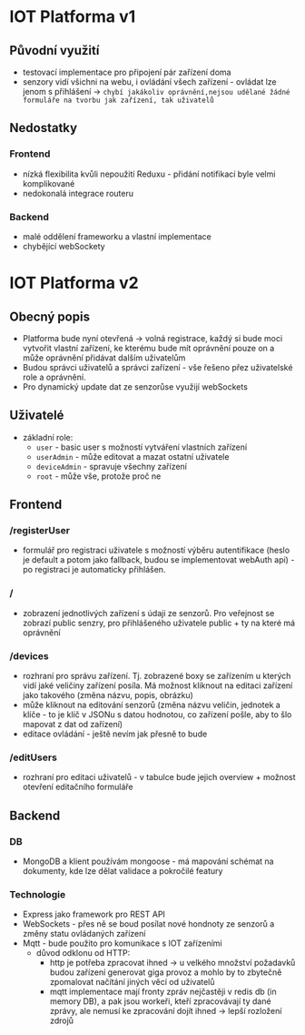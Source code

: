 # IOT Platforma v1
## Původní využití
* testovací implementace pro připojení pár zařízení doma
* senzory vidí všichni na webu, i ovládání všech zařízení - ovládat lze jenom s přihlášení -> `chybí jakákoliv oprávnění,nejsou udělané žádné formuláře na tvorbu jak zařízení, tak uživatelů`

## Nedostatky
### Frontend
* nízká flexibilita kvůli nepoužití Reduxu - přidání notifikací byle velmi komplikované
* nedokonalá integrace routeru

### Backend
* malé oddělení frameworku a vlastní implementace
* chybějící webSockety


# IOT Platforma v2
## Obecný popis
* Platforma bude nyní otevřená -> volná registrace, každý si bude moci vytvořit vlastní zařízení, ke kterému bude mít oprávnění pouze on a může oprávnění přidávat dalším uživatelům
* Budou správci uživatelů a správci zařízení - vše řešeno přez uživatelské role a oprávnění.
* Pro dynamický update dat ze senzorůse využijí webSockets

## Uživatelé
* základní role:
	* `user` - basic user s možností vytváření vlastních zařízení
	* `userAdmin` - může editovat a mazat ostatní uživatele
	* `deviceAdmin` - spravuje všechny zařízení
	* `root` - může vše, protože proč ne

## Frontend
### /registerUser
* formulář pro registraci uživatele s možností výběru autentifikace (heslo je default a potom jako fallback, budou se implementovat webAuth api) - po registraci je automaticky přihlášen.

### /
* zobrazení jednotlivých zařízení s údaji ze senzorů. Pro veřejnost se zobrazí public senzry, pro přihlášeného uživatele public + ty na které má oprávnění

### /devices
* rozhraní pro správu zařízení. Tj. zobrazené boxy se zařízením u kterých vidí jaké veličiny zařízení posíla. Má možnost kliknout na editaci zařízení jako takového (změna názvu, popis, obrázku)
* může kliknout na editování senzorů (změna názvu veličin, jednotek a klíče - to je klíč v JSONu s datou hodnotou, co zařízení pošle, aby to šlo mapovat z dat od zařízení)
* editace ovládání - ještě nevím jak přesně to bude

### /editUsers
* rozhraní pro editaci uživatelů - v tabulce bude jejich overview + možnost otevření editačního formuláře

## Backend
### DB
* MongoDB a klient používám mongoose - má mapování schémat na dokumenty, kde lze dělat validace a pokročilé featury

### Technologie
* Express jako framework pro REST API
* WebSockets - přes ně se boud posílat nové hondnoty ze senzorů a změny statu ovládaných zařízení
* Mqtt - bude použito pro komunikace s IOT zařízeními
	* důvod odklonu od HTTP:
		* http je potřeba zpracovat ihned -> u velkého množství požadavků budou zařízení generovat giga provoz a mohlo by to zbytečně zpomalovat načítání jiných věcí od uživatelů
		* mqtt implementace mají fronty zpráv nejčastěji v redis db (in memory DB), a pak jsou workeři, kteří zpracovávají ty dané zprávy, ale nemusí ke zpracování dojít ihned -> lepší rozložení zdrojů